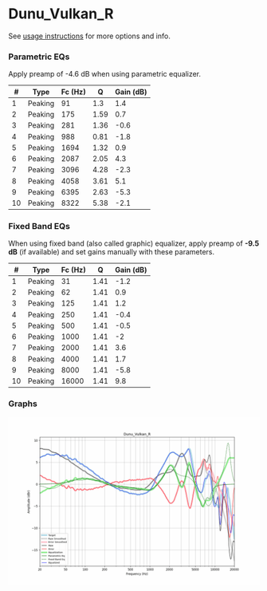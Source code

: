 # Dunu_Vulkan_R
See [usage instructions](https://github.com/jaakkopasanen/AutoEq#usage) for more options and info.

### Parametric EQs
Apply preamp of -4.6 dB when using parametric equalizer.

|   # | Type    |   Fc (Hz) |    Q |   Gain (dB) |
|-----|---------|-----------|------|-------------|
|   1 | Peaking |        91 | 1.3  |         1.4 |
|   2 | Peaking |       175 | 1.59 |         0.7 |
|   3 | Peaking |       281 | 1.36 |        -0.6 |
|   4 | Peaking |       988 | 0.81 |        -1.8 |
|   5 | Peaking |      1694 | 1.32 |         0.9 |
|   6 | Peaking |      2087 | 2.05 |         4.3 |
|   7 | Peaking |      3096 | 4.28 |        -2.3 |
|   8 | Peaking |      4058 | 3.61 |         5.1 |
|   9 | Peaking |      6395 | 2.63 |        -5.3 |
|  10 | Peaking |      8322 | 5.38 |        -2.1 |

### Fixed Band EQs
When using fixed band (also called graphic) equalizer, apply preamp of **-9.5 dB** (if available) and set gains manually with these parameters.

|   # | Type    |   Fc (Hz) |    Q |   Gain (dB) |
|-----|---------|-----------|------|-------------|
|   1 | Peaking |        31 | 1.41 |        -1.2 |
|   2 | Peaking |        62 | 1.41 |         0.9 |
|   3 | Peaking |       125 | 1.41 |         1.2 |
|   4 | Peaking |       250 | 1.41 |        -0.4 |
|   5 | Peaking |       500 | 1.41 |        -0.5 |
|   6 | Peaking |      1000 | 1.41 |        -2   |
|   7 | Peaking |      2000 | 1.41 |         3.6 |
|   8 | Peaking |      4000 | 1.41 |         1.7 |
|   9 | Peaking |      8000 | 1.41 |        -5.8 |
|  10 | Peaking |     16000 | 1.41 |         9.8 |

### Graphs
![](./Dunu_Vulkan_R.png)
